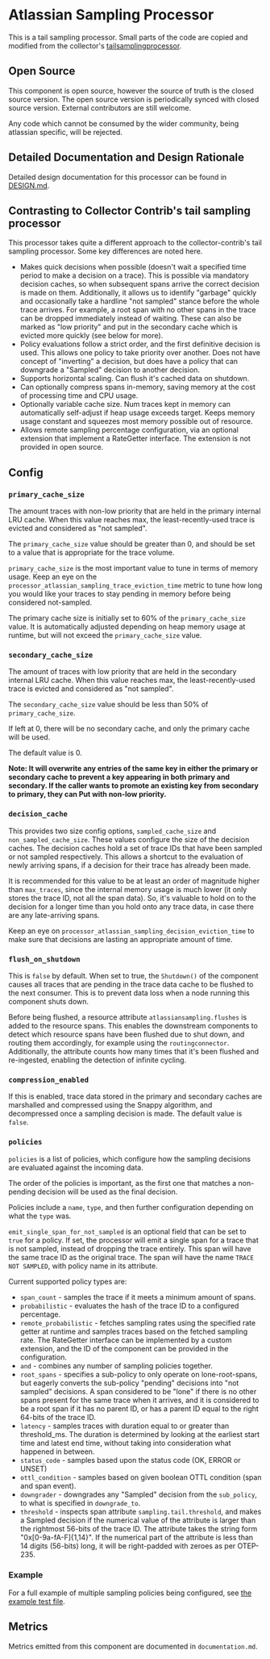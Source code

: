 # Atlassian Sampling Processor

This is a tail sampling processor. Small parts of the code are copied and modified from the collector's
[tailsamplingprocessor](https://github.com/open-telemetry/opentelemetry-collector-contrib/tree/main/processor/tailsamplingprocessor).

## Open Source

This component is open source, however the source of truth is the closed source version. The open source version
is periodically synced with closed source version. External contributors are still welcome.

Any code which cannot be consumed by the wider community, being atlassian specific, will be rejected.

## Detailed Documentation and Design Rationale

Detailed design documentation for this processor can be found in [DESIGN.md](./DESIGN.md).

## Contrasting to Collector Contrib's tail sampling processor

This processor takes quite a different approach to the collector-contrib's tail sampling processor. 
Some key differences are noted here.

- Makes quick decisions when possible (doesn't wait a specified time period to make a decision on a trace). This is possible 
  via mandatory decision caches, so when subsequent spans arrive the correct decision is made on them. Additionally,
  it allows us to identify "garbage" quickly and occasionally take a hardline "not sampled" stance before the whole trace arrives.
  For example, a root span with no other spans in the trace can be dropped immediately instead of waiting. These can also be marked as "low priority"
  and put in the secondary cache which is evicted more quickly (see below for more).
- Policy evaluations follow a strict order, and the first definitive decision is used. This allows one policy to take priority over another.
  Does not have concept of "inverting" a decision, but does have a policy that can downgrade a "Sampled" decision to another decision.
- Supports horizontal scaling. Can flush it's cached data on shutdown.
- Can optionally compress spans in-memory, saving memory at the cost of processing time and CPU usage.
- Optionally variable cache size. Num traces kept in memory can automatically self-adjust if heap usage exceeds target.
  Keeps memory usage constant and squeezes most memory possible out of resource.
- Allows remote sampling percentage configuration, via an optional extension that implement a RateGetter interface. The extension is not provided in open source.

## Config 

### `primary_cache_size`
The amount traces with non-low priority that are held in the primary internal LRU cache. 
When this value reaches max, the least-recently-used trace is evicted and considered as "not sampled".

The `primary_cache_size` value should be greater than 0, and should be set to a value that is appropriate for the trace volume.

`primary_cache_size` is the most important value to tune in terms of memory usage. Keep an eye on the
`processor_atlassian_sampling_trace_eviction_time` metric to tune how long you would like your traces to stay pending
in memory before being considered not-sampled.

The primary cache size is initially set to 60% of the `primary_cache_size` value.
It is automatically adjusted depending on heap memory usage at runtime, but will not exceed the `primary_cache_size` value.

### `secondary_cache_size`

The amount of traces with low priority that are held in the secondary internal LRU cache.
When this value reaches max, the least-recently-used trace is evicted and considered as "not sampled".

The `secondary_cache_size` value should be less than 50% of `primary_cache_size`.

If left at 0, there will be no secondary cache, and only the primary cache will be used.

The default value is 0.

__Note: It will overwrite any entries of the same key in either the primary or secondary cache to prevent a key appearing in both primary and secondary. 
If the caller wants to promote an existing key from secondary to primary, they can Put with non-low priority.__


### `decision_cache`

This provides two size config options, `sampled_cache_size` and `non_sampled_cache_size`.
These values configure the size of the decision caches. The decision caches hold a set of trace IDs that have been 
sampled or not sampled respectively. This allows a shortcut to the evaluation of newly arriving spans, if a decision
for their trace has already been made.

It is recommended for this value to be at least an order of magnitude higher than `max_traces`, since the internal
memory usage is much lower (it only stores the trace ID, not all the span data). So, it's valuable to hold 
on to the decision for a longer time than you hold onto any trace data, in case there are any late-arriving spans.

Keep an eye on `processor_atlassian_sampling_decision_eviction_time` to make sure that decisions are lasting an
appropriate amount of time.

### `flush_on_shutdown`

This is `false` by default. When set to true, the `Shutdown()` of the component causes all traces that 
are pending in the trace data cache to be flushed to the next consumer. This is to prevent data loss when 
a node running this component shuts down.

Before being flushed, a resource attribute `atlassiansampling.flushes` is added to the resource spans.
This enables the downstream components to detect which resource spans have been flushed due to shut down, and
routing them accordingly, for example using the `routingconnector`.
Additionally, the attribute counts how many times that it's been flushed and re-ingested, 
enabling the detection of infinite cycling.

### `compression_enabled`

If this is enabled, trace data stored in the primary and secondary caches are marshalled and
compressed using the Snappy algorithm, and decompressed once a sampling decision is made.
The default value is `false`.

### `policies`

`policies` is a list of policies, which configure how the sampling decisions are evaluated against the incoming data.

The order of the policies is important, as the first one that matches a non-pending decision will be 
used as the final decision.

Policies include a `name`, `type`, and then further configuration depending on what the `type` was.

`emit_single_span_for_not_sampled` is an optional field that can be set to `true` for a policy. If set, the processor will emit a single span for a trace that is not sampled, instead of dropping the trace entirely. 
This span will have the same trace ID as the original trace. The span will have the name `TRACE NOT SAMPLED`, with policy name in its attribute.

Current supported policy types are: 

- `span_count` - samples the trace if it meets a minimum amount of spans. 
- `probabilistic` - evaluates the hash of the trace ID to a configured percentage.
- `remote_probabilistic` - fetches sampling rates using the specified rate getter at runtime and samples traces
  based on the fetched sampling rate. The RateGetter interface can be implemented by a custom extension, and the ID 
  of the component can be provided in the configuration.
- `and` - combines any number of sampling policies together.
- `root_spans` - specifies a sub-policy to only operate on lone-root-spans, but eagerly converts the sub-policy "pending"
  decisions into "not sampled" decisions. A span considered to be "lone" if there is no other spans present for the same
  trace when it arrives, and it is considered to be a root span if it has no parent ID, or has a parent ID equal to the 
  right 64-bits of the trace ID.
- `latency` - samples traces with duration equal to or greater than threshold_ms. The duration is determined by looking at the earliest start time and latest end time, without taking into consideration what happened in between.
- `status_code` - samples based upon the status code (OK, ERROR or UNSET)
- `ottl_condition` - samples based on given boolean OTTL condition (span and span event).
- `downgrader` - downgrades any "Sampled" decision from the `sub_policy`, to what is specified in `downgrade_to`. 
- `threshold` - inspects span attribute `sampling.tail.threshold`, and makes a Sampled decision if the numerical value of the attribute
  is larger than the rightmost 56-bits of the trace ID. The attribute takes the string form "0x[0-9a-fA-F]{1,14}". If the numerical part 
  of the attribute is less than 14 digits (56-bits) long, it will be right-padded with zeroes as per OTEP-235.

### Example

For a full example of multiple sampling policies being configured, see [the example test file](./testdata/atlassian_sampling_test_cfg.yml).

## Metrics 

Metrics emitted from this component are documented in `documentation.md`.
